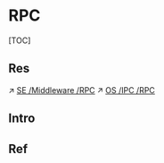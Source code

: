 # RPC

[TOC]



## Res
↗ [SE /Middleware /RPC](../../../Software%20Engineering/🖖🏾%20Middleware/RPC/RPC.md)
↗ [OS /IPC /RPC](../../../🔑%20CS_Core/🧬%20Computer%20System/Operating%20System%20(Theory)/Processes%20Management/IPC%20(Inter%20Process%20Communication)/RPC.md)



## Intro


## Ref


